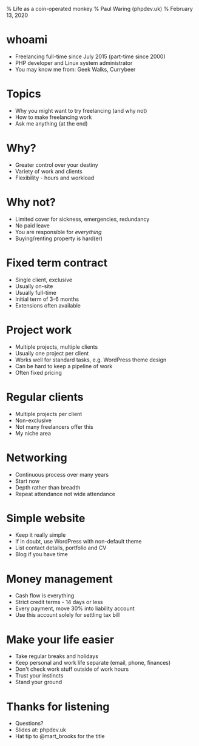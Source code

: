 % Life as a coin-operated monkey
% Paul Waring (phpdev.uk)
% February 13, 2020

# whoami

 - Freelancing full-time since July 2015 (part-time since 2000)
 - PHP developer and Linux system administrator
 - You may know me from: Geek Walks, Currybeer

# Topics

 - Why you might want to try freelancing (and why not)
 - How to make freelancing work
 - Ask me anything (at the end)

# Why?

 - Greater control over your destiny
 - Variety of work and clients
 - Flexibility - hours and workload

# Why not?

 - Limited cover for sickness, emergencies, redundancy
 - No paid leave
 - You are responsible for *everything*
 - Buying/renting property is hard(er)

# Fixed term contract

 - Single client, exclusive
 - Usually on-site
 - Usually full-time
 - Initial term of 3-6 months
 - Extensions often available

# Project work

 - Multiple projects, multiple clients
 - Usually one project per client
 - Works well for standard tasks, e.g. WordPress theme design
 - Can be hard to keep a pipeline of work
 - Often fixed pricing

# Regular clients

 - Multiple projects per client
 - Non-exclusive
 - Not many freelancers offer this
 - My niche area

# Networking

 - Continuous process over many years
 - Start now
 - Depth rather than breadth
 - Repeat attendance not wide attendance

# Simple website

 - Keep it really simple
 - If in doubt, use WordPress with non-default theme
 - List contact details, portfolio and CV
 - Blog if you have time

# Money management

 - Cash flow is everything
 - Strict credit terms - 14 days or less
 - Every payment, move 30% into liability account
 - Use this account solely for settling tax bill

# Make your life easier

 - Take regular breaks and holidays
 - Keep personal and work life separate (email, phone, finances)
 - Don't check work stuff outside of work hours
 - Trust your instincts
 - Stand your ground

# Thanks for listening

  - Questions?
  - Slides at: phpdev.uk
  - Hat tip to @mart_brooks for the title
